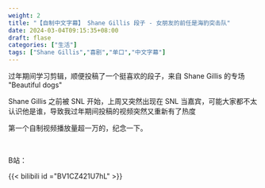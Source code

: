 ```yaml
---
weight: 2
title: "【自制中文字幕】 Shane Gillis 段子 - 女朋友的前任是海豹突击队"
date: 2024-03-04T09:15:35+08:00
draft: flase
categories: ["生活"]
tags: ["Shane Gillis","喜剧","单口","中文字幕"]
---
```


过年期间学习剪辑，顺便投稿了一个挺喜欢的段子，来自 Shane Gillis 的专场 "Beautiful dogs"

Shane Gillis 之前被 SNL 开始，上周又突然出现在 SNL 当嘉宾，可能大家都不太认识他是谁，导致我过年期间投稿的视频突然又重新有了热度

第一个自制视频播放量超一万的，纪念一下。

&nbsp;

B站：

{{< bilibili id ="BV1CZ421U7hL" >}}

